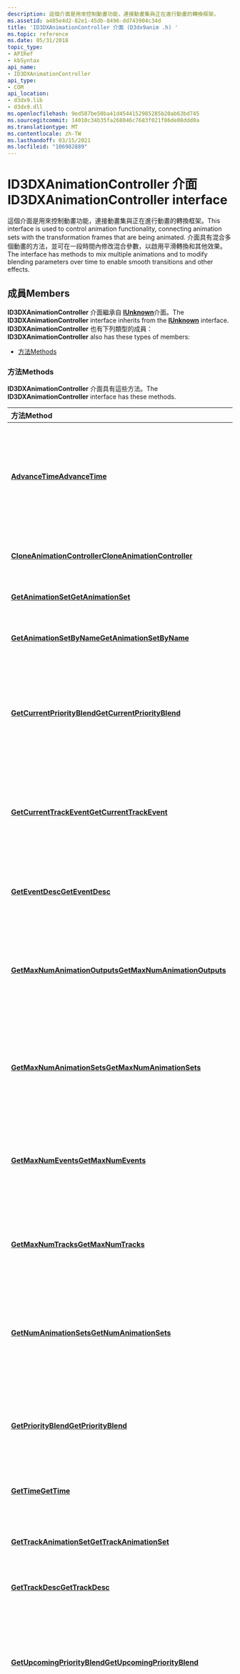 ```yaml
---
description: 這個介面是用來控制動畫功能，連接動畫集與正在進行動畫的轉換框架。
ms.assetid: a485e4d2-82e1-45db-8496-dd743904c34d
title: 'ID3DXAnimationController 介面 (D3dx9anim .h) '
ms.topic: reference
ms.date: 05/31/2018
topic_type:
- APIRef
- kbSyntax
api_name:
- ID3DXAnimationController
api_type:
- COM
api_location:
- d3dx9.lib
- d3dx9.dll
ms.openlocfilehash: 9ed587be50ba41d4544152985285b20ab63bd745
ms.sourcegitcommit: 14010c34b35fa268046c7683f021f86de08ddd0a
ms.translationtype: MT
ms.contentlocale: zh-TW
ms.lasthandoff: 03/15/2021
ms.locfileid: "106982889"
---
```

# <a name="id3dxanimationcontroller-interface"></a><span data-ttu-id="36249-103">ID3DXAnimationController 介面</span><span class="sxs-lookup"><span data-stu-id="36249-103">ID3DXAnimationController interface</span></span>

<span data-ttu-id="36249-104">這個介面是用來控制動畫功能，連接動畫集與正在進行動畫的轉換框架。</span><span class="sxs-lookup"><span data-stu-id="36249-104">This interface is used to control animation functionality, connecting animation sets with the transformation frames that are being animated.</span></span> <span data-ttu-id="36249-105">介面具有混合多個動畫的方法，並可在一段時間內修改混合參數，以啟用平滑轉換和其他效果。</span><span class="sxs-lookup"><span data-stu-id="36249-105">The interface has methods to mix multiple animations and to modify blending parameters over time to enable smooth transitions and other effects.</span></span>

## <a name="members"></a><span data-ttu-id="36249-106">成員</span><span class="sxs-lookup"><span data-stu-id="36249-106">Members</span></span>

<span data-ttu-id="36249-107">**ID3DXAnimationController** 介面繼承自 [**IUnknown**](/windows/win32/api/unknwn/nn-unknwn-iunknown)介面。</span><span class="sxs-lookup"><span data-stu-id="36249-107">The **ID3DXAnimationController** interface inherits from the [**IUnknown**](/windows/win32/api/unknwn/nn-unknwn-iunknown) interface.</span></span> <span data-ttu-id="36249-108">**ID3DXAnimationController** 也有下列類型的成員：</span><span class="sxs-lookup"><span data-stu-id="36249-108">**ID3DXAnimationController** also has these types of members:</span></span>

-   [<span data-ttu-id="36249-109">方法</span><span class="sxs-lookup"><span data-stu-id="36249-109">Methods</span></span>](#methods)

### <a name="methods"></a><span data-ttu-id="36249-110">方法</span><span class="sxs-lookup"><span data-stu-id="36249-110">Methods</span></span>

<span data-ttu-id="36249-111">**ID3DXAnimationController** 介面具有這些方法。</span><span class="sxs-lookup"><span data-stu-id="36249-111">The **ID3DXAnimationController** interface has these methods.</span></span>



| <span data-ttu-id="36249-112">方法</span><span class="sxs-lookup"><span data-stu-id="36249-112">Method</span></span>                                                                                   | <span data-ttu-id="36249-113">描述</span><span class="sxs-lookup"><span data-stu-id="36249-113">Description</span></span>                                                                                                                                             |
|:-----------------------------------------------------------------------------------------|:--------------------------------------------------------------------------------------------------------------------------------------------------------|
| [<span data-ttu-id="36249-114">**AdvanceTime**</span><span class="sxs-lookup"><span data-stu-id="36249-114">**AdvanceTime**</span></span>](id3dxanimationcontroller--advancetime.md)                             | <span data-ttu-id="36249-115">將網格繪製到動畫，並以指定的數量前進全域動畫時間。</span><span class="sxs-lookup"><span data-stu-id="36249-115">Animates the mesh and advances the global animation time by a specified amount.</span></span><br/>                                                              |
| [<span data-ttu-id="36249-116">**CloneAnimationController**</span><span class="sxs-lookup"><span data-stu-id="36249-116">**CloneAnimationController**</span></span>](id3dxanimationcontroller--cloneanimationcontroller.md)   | <span data-ttu-id="36249-117">複製或複製動畫控制器。</span><span class="sxs-lookup"><span data-stu-id="36249-117">Clones, or copies, an animation controller.</span></span><br/>                                                                                                  |
| [<span data-ttu-id="36249-118">**GetAnimationSet**</span><span class="sxs-lookup"><span data-stu-id="36249-118">**GetAnimationSet**</span></span>](id3dxanimationcontroller--getanimationset.md)                     | <span data-ttu-id="36249-119">取得動畫集。</span><span class="sxs-lookup"><span data-stu-id="36249-119">Gets an animation set.</span></span><br/>                                                                                                                       |
| [<span data-ttu-id="36249-120">**GetAnimationSetByName**</span><span class="sxs-lookup"><span data-stu-id="36249-120">**GetAnimationSetByName**</span></span>](id3dxanimationcontroller--getanimationsetbyname.md)         | <span data-ttu-id="36249-121">取得動畫集合，並指定其名稱。</span><span class="sxs-lookup"><span data-stu-id="36249-121">Gets an animation set, given its name.</span></span><br/>                                                                                                       |
| [<span data-ttu-id="36249-122">**GetCurrentPriorityBlend**</span><span class="sxs-lookup"><span data-stu-id="36249-122">**GetCurrentPriorityBlend**</span></span>](id3dxanimationcontroller--getcurrentpriorityblend.md)     | <span data-ttu-id="36249-123">傳回目前正在執行之優先順序 blend 事件的事件控制碼。</span><span class="sxs-lookup"><span data-stu-id="36249-123">Returns an event handle to a priority blend event that is currently running.</span></span><br/>                                                                 |
| [<span data-ttu-id="36249-124">**GetCurrentTrackEvent**</span><span class="sxs-lookup"><span data-stu-id="36249-124">**GetCurrentTrackEvent**</span></span>](id3dxanimationcontroller--getcurrenttrackevent.md)           | <span data-ttu-id="36249-125">傳回目前在指定動畫播放軌上執行的事件的事件控制碼。</span><span class="sxs-lookup"><span data-stu-id="36249-125">Returns an event handle to the event currently running on the specified animation track.</span></span><br/>                                                     |
| [<span data-ttu-id="36249-126">**GetEventDesc**</span><span class="sxs-lookup"><span data-stu-id="36249-126">**GetEventDesc**</span></span>](id3dxanimationcontroller--geteventdesc.md)                           | <span data-ttu-id="36249-127">取得指定動畫事件的描述。</span><span class="sxs-lookup"><span data-stu-id="36249-127">Gets a description of a specified animation event.</span></span><br/>                                                                                           |
| [<span data-ttu-id="36249-128">**GetMaxNumAnimationOutputs**</span><span class="sxs-lookup"><span data-stu-id="36249-128">**GetMaxNumAnimationOutputs**</span></span>](id3dxanimationcontroller--getmaxnumanimationoutputs.md) | <span data-ttu-id="36249-129">取得動畫控制器可支援的動畫輸出數目上限。</span><span class="sxs-lookup"><span data-stu-id="36249-129">Get the maximum number of animation outputs the animation controller can support.</span></span><br/>                                                            |
| [<span data-ttu-id="36249-130">**GetMaxNumAnimationSets**</span><span class="sxs-lookup"><span data-stu-id="36249-130">**GetMaxNumAnimationSets**</span></span>](id3dxanimationcontroller--getmaxnumanimationsets.md)       | <span data-ttu-id="36249-131">取得動畫控制器可支援的動畫集合數目上限。</span><span class="sxs-lookup"><span data-stu-id="36249-131">Gets the maximum number of animation sets the animation controller can support.</span></span><br/>                                                              |
| [<span data-ttu-id="36249-132">**GetMaxNumEvents**</span><span class="sxs-lookup"><span data-stu-id="36249-132">**GetMaxNumEvents**</span></span>](id3dxanimationcontroller--getmaxnumevents.md)                     | <span data-ttu-id="36249-133">取得動畫控制器可支援的事件數目上限。</span><span class="sxs-lookup"><span data-stu-id="36249-133">Gets the maximum number of events the animation controller can support.</span></span><br/>                                                                      |
| [<span data-ttu-id="36249-134">**GetMaxNumTracks**</span><span class="sxs-lookup"><span data-stu-id="36249-134">**GetMaxNumTracks**</span></span>](id3dxanimationcontroller--getmaxnumtracks.md)                     | <span data-ttu-id="36249-135">取得動畫控制器中的曲目數目上限。</span><span class="sxs-lookup"><span data-stu-id="36249-135">Gets the maximum number of tracks in the animation controller.</span></span><br/>                                                                               |
| [<span data-ttu-id="36249-136">**GetNumAnimationSets**</span><span class="sxs-lookup"><span data-stu-id="36249-136">**GetNumAnimationSets**</span></span>](id3dxanimationcontroller--getnumanimationsets.md)             | <span data-ttu-id="36249-137">傳回目前在動畫控制器中註冊的動畫集合數目。</span><span class="sxs-lookup"><span data-stu-id="36249-137">Returns the number of animation sets currently registered in the animation controller.</span></span><br/>                                                       |
| [<span data-ttu-id="36249-138">**GetPriorityBlend**</span><span class="sxs-lookup"><span data-stu-id="36249-138">**GetPriorityBlend**</span></span>](id3dxanimationcontroller--getpriorityblend.md)                   | <span data-ttu-id="36249-139">取得動畫控制器所使用的目前優先權混合權數。</span><span class="sxs-lookup"><span data-stu-id="36249-139">Gets the current priority blending weight used by the animation controller.</span></span><br/>                                                                  |
| [<span data-ttu-id="36249-140">**GetTime**</span><span class="sxs-lookup"><span data-stu-id="36249-140">**GetTime**</span></span>](id3dxanimationcontroller--gettime.md)                                     | <span data-ttu-id="36249-141">取得全域動畫時間。</span><span class="sxs-lookup"><span data-stu-id="36249-141">Gets the global animation time.</span></span><br/>                                                                                                              |
| [<span data-ttu-id="36249-142">**GetTrackAnimationSet**</span><span class="sxs-lookup"><span data-stu-id="36249-142">**GetTrackAnimationSet**</span></span>](id3dxanimationcontroller--gettrackanimationset.md)           | <span data-ttu-id="36249-143">取得指定之播放軌的動畫集。</span><span class="sxs-lookup"><span data-stu-id="36249-143">Gets the animation set for the given track.</span></span><br/>                                                                                                  |
| [<span data-ttu-id="36249-144">**GetTrackDesc**</span><span class="sxs-lookup"><span data-stu-id="36249-144">**GetTrackDesc**</span></span>](id3dxanimationcontroller--gettrackdesc.md)                           | <span data-ttu-id="36249-145">取得追蹤描述。</span><span class="sxs-lookup"><span data-stu-id="36249-145">Gets the track description.</span></span><br/>                                                                                                                  |
| [<span data-ttu-id="36249-146">**GetUpcomingPriorityBlend**</span><span class="sxs-lookup"><span data-stu-id="36249-146">**GetUpcomingPriorityBlend**</span></span>](id3dxanimationcontroller--getupcomingpriorityblend.md)   | <span data-ttu-id="36249-147">傳回已排定在指定事件之後發生之下一個優先權 blend 事件的事件控制碼。</span><span class="sxs-lookup"><span data-stu-id="36249-147">Returns an event handle to the next priority blend event scheduled to occur after a specified event.</span></span><br/>                                         |
| [<span data-ttu-id="36249-148">**GetUpcomingTrackEvent**</span><span class="sxs-lookup"><span data-stu-id="36249-148">**GetUpcomingTrackEvent**</span></span>](id3dxanimationcontroller--getupcomingtrackevent.md)         | <span data-ttu-id="36249-149">傳回在動畫播放軌上指定的事件之後，排定要發生之下一個事件的事件控制碼。</span><span class="sxs-lookup"><span data-stu-id="36249-149">Returns an event handle to the next event scheduled to occur after a specified event on an animation track.</span></span><br/>                                  |
| [<span data-ttu-id="36249-150">**KeyPriorityBlend**</span><span class="sxs-lookup"><span data-stu-id="36249-150">**KeyPriorityBlend**</span></span>](id3dxanimationcontroller--keypriorityblend.md)                   | <span data-ttu-id="36249-151">設定指定動畫播放軌的混合事件索引鍵。</span><span class="sxs-lookup"><span data-stu-id="36249-151">Sets blending event keys for the specified animation track.</span></span><br/>                                                                                  |
| [<span data-ttu-id="36249-152">**KeyTrackEnable**</span><span class="sxs-lookup"><span data-stu-id="36249-152">**KeyTrackEnable**</span></span>](id3dxanimationcontroller--keytrackenable.md)                       | <span data-ttu-id="36249-153">設定可啟用或停用動畫播放軌的事件索引鍵。</span><span class="sxs-lookup"><span data-stu-id="36249-153">Sets an event key that enables or disables an animation track.</span></span><br/>                                                                               |
| [<span data-ttu-id="36249-154">**KeyTrackPosition**</span><span class="sxs-lookup"><span data-stu-id="36249-154">**KeyTrackPosition**</span></span>](id3dxanimationcontroller--keytrackposition.md)                   | <span data-ttu-id="36249-155">設定事件索引鍵，以變更動畫播放軌的當地時間。</span><span class="sxs-lookup"><span data-stu-id="36249-155">Sets an event key that changes the local time of an animation track.</span></span><br/>                                                                         |
| [<span data-ttu-id="36249-156">**KeyTrackSpeed**</span><span class="sxs-lookup"><span data-stu-id="36249-156">**KeyTrackSpeed**</span></span>](id3dxanimationcontroller--keytrackspeed.md)                         | <span data-ttu-id="36249-157">設定可變更動畫播放軌播放速率的事件索引鍵。</span><span class="sxs-lookup"><span data-stu-id="36249-157">Sets an event key that changes the rate of play of an animation track.</span></span><br/>                                                                       |
| [<span data-ttu-id="36249-158">**KeyTrackWeight**</span><span class="sxs-lookup"><span data-stu-id="36249-158">**KeyTrackWeight**</span></span>](id3dxanimationcontroller--keytrackweight.md)                       | <span data-ttu-id="36249-159">設定可變更動畫播放軌權數的事件索引鍵。將多個追蹤結合在一起時，權數會用來做為乘數。</span><span class="sxs-lookup"><span data-stu-id="36249-159">Sets an event key that changes the weight of an animation track. The weight is used as a multiplier when combining multiple tracks together.</span></span><br/> |
| [<span data-ttu-id="36249-160">**RegisterAnimationOutput**</span><span class="sxs-lookup"><span data-stu-id="36249-160">**RegisterAnimationOutput**</span></span>](id3dxanimationcontroller--registeranimationoutput.md)     | <span data-ttu-id="36249-161">將動畫輸出新增至動畫控制器，並註冊用於調整、旋轉和轉譯 (SRT) 轉換的指標。</span><span class="sxs-lookup"><span data-stu-id="36249-161">Adds an animation output to the animation controller and registers pointers for scale, rotate, and translate (SRT) transformations.</span></span><br/>          |
| [<span data-ttu-id="36249-162">**RegisterAnimationSet**</span><span class="sxs-lookup"><span data-stu-id="36249-162">**RegisterAnimationSet**</span></span>](id3dxanimationcontroller--registeranimationset.md)           | <span data-ttu-id="36249-163">將動畫集加入至動畫控制器。</span><span class="sxs-lookup"><span data-stu-id="36249-163">Adds an animation set to the animation controller.</span></span><br/>                                                                                           |
| [<span data-ttu-id="36249-164">**ResetTime**</span><span class="sxs-lookup"><span data-stu-id="36249-164">**ResetTime**</span></span>](id3dxanimationcontroller--resettime.md)                                 | <span data-ttu-id="36249-165">將全域動畫的時間重設為零。</span><span class="sxs-lookup"><span data-stu-id="36249-165">Resets the global animation time to zero.</span></span> <span data-ttu-id="36249-166">任何暫止的事件將會保留其原始排程，但在新的時間範圍內。</span><span class="sxs-lookup"><span data-stu-id="36249-166">Any pending events will retain their original schedules, but in the new timeframe.</span></span><br/>                 |
| [<span data-ttu-id="36249-167">**SetPriorityBlend**</span><span class="sxs-lookup"><span data-stu-id="36249-167">**SetPriorityBlend**</span></span>](id3dxanimationcontroller--setpriorityblend.md)                   | <span data-ttu-id="36249-168">設定動畫控制器所使用的優先順序混合權數。</span><span class="sxs-lookup"><span data-stu-id="36249-168">Sets the priority blending weight used by the animation controller.</span></span><br/>                                                                          |
| [<span data-ttu-id="36249-169">**SetTrackAnimationSet**</span><span class="sxs-lookup"><span data-stu-id="36249-169">**SetTrackAnimationSet**</span></span>](id3dxanimationcontroller--settrackanimationset.md)           | <span data-ttu-id="36249-170">將動畫集套用至指定的曲目。</span><span class="sxs-lookup"><span data-stu-id="36249-170">Applies the animation set to the specified track.</span></span><br/>                                                                                            |
| [<span data-ttu-id="36249-171">**SetTrackDesc**</span><span class="sxs-lookup"><span data-stu-id="36249-171">**SetTrackDesc**</span></span>](id3dxanimationcontroller--settrackdesc.md)                           | <span data-ttu-id="36249-172">設定追蹤描述。</span><span class="sxs-lookup"><span data-stu-id="36249-172">Sets the track description.</span></span><br/>                                                                                                                  |
| [<span data-ttu-id="36249-173">**SetTrackEnable**</span><span class="sxs-lookup"><span data-stu-id="36249-173">**SetTrackEnable**</span></span>](id3dxanimationcontroller--settrackenable.md)                       | <span data-ttu-id="36249-174">啟用或停用動畫控制器中的軌跡。</span><span class="sxs-lookup"><span data-stu-id="36249-174">Enables or disables a track in the animation controller.</span></span><br/>                                                                                     |
| [<span data-ttu-id="36249-175">**SetTrackPosition**</span><span class="sxs-lookup"><span data-stu-id="36249-175">**SetTrackPosition**</span></span>](id3dxanimationcontroller--settrackposition.md)                   | <span data-ttu-id="36249-176">將軌跡設定為指定的本機動畫時間。</span><span class="sxs-lookup"><span data-stu-id="36249-176">Sets the track to the specified local animation time.</span></span><br/>                                                                                        |
| [<span data-ttu-id="36249-177">**SetTrackPriority**</span><span class="sxs-lookup"><span data-stu-id="36249-177">**SetTrackPriority**</span></span>](id3dxanimationcontroller--settrackpriority.md)                   | <span data-ttu-id="36249-178">設定指定動畫播放軌的優先順序混合加權。</span><span class="sxs-lookup"><span data-stu-id="36249-178">Sets the priority blending weight for the specified animation track.</span></span><br/>                                                                         |
| [<span data-ttu-id="36249-179">**SetTrackSpeed**</span><span class="sxs-lookup"><span data-stu-id="36249-179">**SetTrackSpeed**</span></span>](id3dxanimationcontroller--settrackspeed.md)                         | <span data-ttu-id="36249-180">設定追蹤速度。</span><span class="sxs-lookup"><span data-stu-id="36249-180">Sets the track speed.</span></span> <span data-ttu-id="36249-181">追蹤速度類似于用來加速播放播放軌或減緩播放速度的乘數。</span><span class="sxs-lookup"><span data-stu-id="36249-181">The track speed is similar to a multiplier that is used to speed up or slow down the playback of the track.</span></span><br/>            |
| [<span data-ttu-id="36249-182">**SetTrackWeight**</span><span class="sxs-lookup"><span data-stu-id="36249-182">**SetTrackWeight**</span></span>](id3dxanimationcontroller--settrackweight.md)                       | <span data-ttu-id="36249-183">設定軌跡加權。</span><span class="sxs-lookup"><span data-stu-id="36249-183">Sets the track weight.</span></span> <span data-ttu-id="36249-184">權數用來決定如何將多個追蹤混合在一起。</span><span class="sxs-lookup"><span data-stu-id="36249-184">The weight is used to determine how to blend multiple tracks together.</span></span><br/>                                                |
| [<span data-ttu-id="36249-185">**UnkeyAllPriorityBlends**</span><span class="sxs-lookup"><span data-stu-id="36249-185">**UnkeyAllPriorityBlends**</span></span>](id3dxanimationcontroller--unkeyallpriorityblends.md)       | <span data-ttu-id="36249-186">從動畫控制器中移除所有排程的優先順序 blend 事件。</span><span class="sxs-lookup"><span data-stu-id="36249-186">Removes all scheduled priority blend events from the animation controller.</span></span><br/>                                                                   |
| [<span data-ttu-id="36249-187">**UnkeyAllTrackEvents**</span><span class="sxs-lookup"><span data-stu-id="36249-187">**UnkeyAllTrackEvents**</span></span>](id3dxanimationcontroller--unkeyalltrackevents.md)             | <span data-ttu-id="36249-188">從指定的動畫播放軌移除所有事件。</span><span class="sxs-lookup"><span data-stu-id="36249-188">Removes all events from a specified animation track.</span></span><br/>                                                                                         |
| [<span data-ttu-id="36249-189">**UnkeyEvent**</span><span class="sxs-lookup"><span data-stu-id="36249-189">**UnkeyEvent**</span></span>](id3dxanimationcontroller--unkeyevent.md)                               | <span data-ttu-id="36249-190">從動畫播放軌移除指定的事件，以防止事件的執行。</span><span class="sxs-lookup"><span data-stu-id="36249-190">Removes a specified event from an animation track, preventing the execution of the event.</span></span><br/>                                                    |
| [<span data-ttu-id="36249-191">**UnregisterAnimationSet**</span><span class="sxs-lookup"><span data-stu-id="36249-191">**UnregisterAnimationSet**</span></span>](id3dxanimationcontroller--unregisteranimationset.md)       | <span data-ttu-id="36249-192">從動畫控制器移除動畫集。</span><span class="sxs-lookup"><span data-stu-id="36249-192">Removes an animation set from the animation controller.</span></span><br/>                                                                                      |
| [<span data-ttu-id="36249-193">**ValidateEvent**</span><span class="sxs-lookup"><span data-stu-id="36249-193">**ValidateEvent**</span></span>](id3dxanimationcontroller--validateevent.md)                         | <span data-ttu-id="36249-194">檢查指定的事件控制碼是否有效，以及動畫事件是否尚未完成。</span><span class="sxs-lookup"><span data-stu-id="36249-194">Checks whether a specified event handle is valid and the animation event has not yet completed.</span></span><br/>                                              |



 

## <a name="remarks"></a><span data-ttu-id="36249-195">備註</span><span class="sxs-lookup"><span data-stu-id="36249-195">Remarks</span></span>

<span data-ttu-id="36249-196">使用 [**D3DXCreateAnimationController**](d3dxcreateanimationcontroller.md)建立動畫控制器物件。</span><span class="sxs-lookup"><span data-stu-id="36249-196">Create an animation controller object with [**D3DXCreateAnimationController**](d3dxcreateanimationcontroller.md).</span></span>

<span data-ttu-id="36249-197">LPD3DXANIMATIONCONTROLLER 型別定義為 **ID3DXAnimationController** 介面的指標。</span><span class="sxs-lookup"><span data-stu-id="36249-197">The LPD3DXANIMATIONCONTROLLER type is defined as a pointer to the **ID3DXAnimationController** interface.</span></span>


```
typedef interface ID3DXAnimationController ID3DXAnimationController;
typedef interface ID3DXAnimationController *LPD3DXANIMATIONCONTROLLER;
```



<span data-ttu-id="36249-198">D3DXEVENTHANDLE 型別定義為動畫控制器事件的事件控制碼。</span><span class="sxs-lookup"><span data-stu-id="36249-198">The D3DXEVENTHANDLE type is defined as an event handle to animation controller events.</span></span>


```
typedef DWORD D3DXEVENTHANDLE;
```



<span data-ttu-id="36249-199">LPD3DXEVENTHANDLE 型別定義為動畫控制器事件的事件控制碼指標。</span><span class="sxs-lookup"><span data-stu-id="36249-199">The LPD3DXEVENTHANDLE type is defined as a pointer to an event handle to animation controller events.</span></span>


```
typedef D3DXEVENTHANDLE *LPD3DXEVENTHANDLE;
```



## <a name="requirements"></a><span data-ttu-id="36249-200">規格需求</span><span class="sxs-lookup"><span data-stu-id="36249-200">Requirements</span></span>



| <span data-ttu-id="36249-201">需求</span><span class="sxs-lookup"><span data-stu-id="36249-201">Requirement</span></span> | <span data-ttu-id="36249-202">值</span><span class="sxs-lookup"><span data-stu-id="36249-202">Value</span></span> |
|--------------------|----------------------------------------------------------------------------------------|
| <span data-ttu-id="36249-203">標頭</span><span class="sxs-lookup"><span data-stu-id="36249-203">Header</span></span><br/>  | <dl> <span data-ttu-id="36249-204"><dt>D3dx9anim。h</dt></span><span class="sxs-lookup"><span data-stu-id="36249-204"><dt>D3dx9anim.h</dt></span></span> </dl> |
| <span data-ttu-id="36249-205">程式庫</span><span class="sxs-lookup"><span data-stu-id="36249-205">Library</span></span><br/> | <dl> <span data-ttu-id="36249-206"><dt>D3dx9 .lib</dt></span><span class="sxs-lookup"><span data-stu-id="36249-206"><dt>D3dx9.lib</dt></span></span> </dl>   |



## <a name="see-also"></a><span data-ttu-id="36249-207">另請參閱</span><span class="sxs-lookup"><span data-stu-id="36249-207">See also</span></span>

<dl> <dt>

[<span data-ttu-id="36249-208">D3DX 介面</span><span class="sxs-lookup"><span data-stu-id="36249-208">D3DX Interfaces</span></span>](dx9-graphics-reference-d3dx-interfaces.md)
</dt> </dl>

 

 
